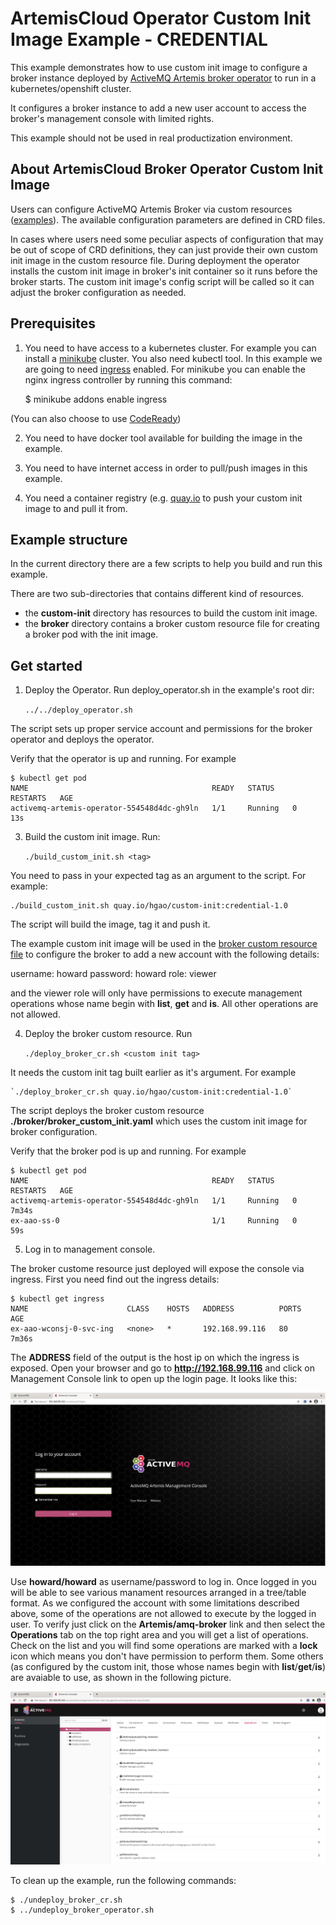 # ArtemisCloud Operator Custom Init Image Example - CREDENTIAL

This example demonstrates how to use custom init image to configure
a broker instance deployed by [ActiveMQ Artemis broker operator](https://github.com/artemiscloud/activemq-artemis-operator) to run in a kubernetes/openshift cluster.

It configures a broker instance to add a new user account to access the broker's management console with limited rights.

This example should not be used in real productization environment.

## About ArtemisCloud Broker Operator Custom Init Image

Users can configure ActiveMQ Artemis Broker via custom resources ([examples](https://github.com/artemiscloud/activemq-artemis-operator/tree/master/deploy/examples)). The available configuration parameters are defined in CRD files.

In cases where users need some peculiar aspects of configuration that may be out of scope of CRD definitions,
they can just provide their own custom init image in the custom resource file. During deployment the operator installs the custom init image in broker's init container so it runs before the broker starts. The custom init image's config script will be called so it can adjust the broker configuration as needed.

## Prerequisites

1. You need to have access to a kubernetes cluster. For example you can install a [minikube](https://minikube.sigs.k8s.io/docs/) cluster.  You also need kubectl tool. In this example we are going to need [ingress](https://kubernetes.io/docs/concepts/services-networking/ingress/) enabled. For minikube you can enable the nginx ingress controller by running this command:

   $ minikube addons enable ingress

(You can also choose to use [CodeReady](https://developers.redhat.com/products/codeready-containers/overview))

2. You need to have docker tool available for building the image in the example.

3. You need to have internet access in order to pull/push images in this example.

4. You need a container registry (e.g. [quay.io](https://quay.io) to push your custom init image to and pull it from.

## Example structure

In the current directory there are a few scripts to help you build and run this example.

There are two sub-directories that contains different kind of resources.

- the **custom-init** directory has resources to build the custom init image.
- the **broker** directory contains a broker custom resource file for creating a broker pod with the init image.

## Get started

1. Deploy the Operator. Run deploy_operator.sh in the example's root dir:

    `../../deploy_operator.sh`

The script sets up proper service account and permissions for the broker operator and deploys the operator.

Verify that the operator is up and running. For example

    $ kubectl get pod
    NAME                                         READY   STATUS    RESTARTS   AGE
    activemq-artemis-operator-554548d4dc-gh9ln   1/1     Running   0          13s

3. Build the custom init image. Run:

    `./build_custom_init.sh <tag>`

You need to pass in your expected tag as an argument to the script.
For example:

    ./build_custom_init.sh quay.io/hgao/custom-init:credential-1.0

The script will build the image, tag it and push it.

The example custom init image will be used in the [broker custom resource file](broker/broker_custom_init.yaml) to configure the broker to add a new account with the following details:

   username: howard
   password: howard
   role: viewer

and the viewer role will only have permissions to execute management operations whose name begin with **list**, **get** and **is**. All other operations are not allowed.

4. Deploy the broker custom resource. Run

    `./deploy_broker_cr.sh <custom init tag>`

It needs the custom init tag built earlier as it's argument. For example

    `./deploy_broker_cr.sh quay.io/hgao/custom-init:credential-1.0`

The script deploys the broker custom resource **./broker/broker_custom_init.yaml** which uses the custom init image for broker configuration.

Verify that the broker pod is up and running. For example

    $ kubectl get pod
    NAME                                         READY   STATUS    RESTARTS   AGE
    activemq-artemis-operator-554548d4dc-gh9ln   1/1     Running   0          7m34s
    ex-aao-ss-0                                  1/1     Running   0          59s

5. Log in to management console.

The broker custome resource just deployed will expose the console via ingress. First you need find out the ingress details:

    $ kubectl get ingress
    NAME                      CLASS    HOSTS   ADDRESS          PORTS   AGE
    ex-aao-wconsj-0-svc-ing   <none>   *       192.168.99.116   80      7m36s

The **ADDRESS** field of the output is the host ip on which the ingress is exposed.
Open your browser and go to **http://192.168.99.116** and click on Management Console link to open up the login page. It looks like this:

![The login page](credential-login.png "Management console - login")

Use **howard/howard** as username/password to log in. Once logged in you will be able to see various manament resources arranged in a tree/table format.
As we configured the account with some limitations described above, some of the operations are not allowed to execute by the logged in user. To verify just click on the **Artemis/amq-broker** link and then select the **Operations** tab on the top right area and you will get a list of operations. Check on the list and you will find some operations are marked with a **lock** icon which means you don't have permission to perform them. Some others (as configured by the custom init, those whose names begin with **list**/**get**/**is**) are avaiable to use, as shown in the following picture.

![The main page](credential-operations.png "Management console - operations")

To clean up the example, run the following commands:

    $ ./undeploy_broker_cr.sh
    $ ../undeploy_broker_operator.sh
